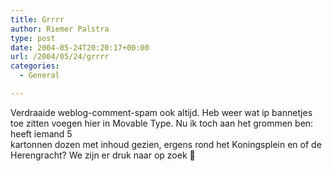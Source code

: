 ```yaml
---
title: Grrrr
author: Riemer Palstra
type: post
date: 2004-05-24T20:20:17+00:00
url: /2004/05/24/grrrr
categories:
  - General

---
```

Verdraaide weblog-comment-spam ook altijd. Heb weer wat ip bannetjes toe zitten voegen hier in Movable Type. Nu ik toch aan het grommen ben: heeft iemand 5  
kartonnen dozen met inhoud gezien, ergens rond het Koningsplein en of de Herengracht? We zijn er druk naar op zoek 🙂